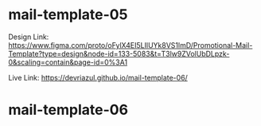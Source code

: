 # mail-template-05

Design Link: https://www.figma.com/proto/oFylX4EI5LIlUYk8VS1lmD/Promotional-Mail-Template?type=design&node-id=133-5083&t=T3lw9ZVolUbDLpzk-0&scaling=contain&page-id=0%3A1

Live Link: https://devriazul.github.io/mail-template-06/
# mail-template-06
